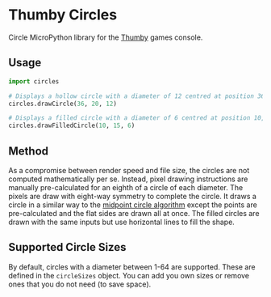 # Thumby Circles
Circle MicroPython library for the [Thumby](https://thumby.us/) games console.

## Usage

```python
import circles

# Displays a hollow circle with a diameter of 12 centred at position 36,20.
circles.drawCircle(36, 20, 12)

# Displays a filled circle with a diameter of 6 centred at position 10,15.
circles.drawFilledCircle(10, 15, 6)
```

## Method
As a compromise between render speed and file size, the circles are not computed mathematically per se. Instead, pixel drawing instructions are manually pre-calculated for an eighth of a circle of each diameter. The pixels are draw with eight-way symmetry to complete the circle. It draws a circle in a similar way to the [midpoint circle algorithm](https://en.wikipedia.org/wiki/Midpoint_circle_algorithm) except the points are pre-calculated and the flat sides are drawn all at once. The filled circles are drawn with the same inputs but use horizontal lines to fill the shape.

## Supported Circle Sizes
By default, circles with a diameter between 1-64 are supported. These are defined in the `circleSizes` object. You can add you own sizes or remove ones that you do not need (to save space).
